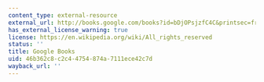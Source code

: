 ```yaml
---
content_type: external-resource
external_url: http://books.google.com/books?id=bDjOPsjzfC4C&printsec=frontcover
has_external_license_warning: true
license: https://en.wikipedia.org/wiki/All_rights_reserved
status: ''
title: Google Books
uid: 46b362c8-c2c4-4754-874a-7111ece42c7d
wayback_url: ''
---
```

